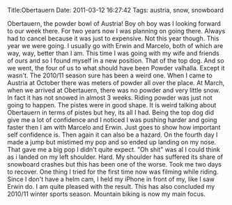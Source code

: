 Title:Obertauern
Date: 2011-03-12 16:27:42
Tags: austria, snow, snowboard

Obertauern, the powder bowl of Austria! Boy oh boy was I looking forward to
our week there. For two years now I was planning on going there. Always had to
cancel because it was just to expensive. Not this year though. This year we
were going. I usually go with Erwin and Marcelo, both of which are way, way,
better than I am. This time I was going with my wife and friends of ours and
so I found myself in a new position. That of the top dog. And so we went, the
four of us to what should have been Powder valhalla. Except it wasn't. The
2010/11 season sure has been a weird one. When I came to Austria at October
there was meters of powder all over the place. At March, when we arrived at
Obertauern, there was no powder and very little snow. In fact it has not
snowed in almost 3 weeks. Riding powder was just not going to happen. The
pistes were in good shape. It is weird talking about Obertauern in terms of
pistes but hey, its all I had. Being the top dog did give me a lot of
confidence and I noticed I was pushing harder and going faster then I am with
Marcelo and Erwin. Just goes to show how important self confidence is. Then
again it can also be a hazard. On the fourth day I made a jump but mistimed my
pop and so ended up landing on my nose. That gave me a big pop I didn't quite
expect. "Oh shit" was al I could think as i landed on my left shoulder. Hard.
My shoulder has suffered its share of snowboard crashes but this has been one
of the worse. Took me two days to recover. One thing I tried for the first
time now was filming while riding. Since I don't have a helm cam, I held my
iPhone in front of my, like I saw Erwin do. I am quite pleased with the
result.  This has also concluded my 2010/11 winter sports season. Mountain
biking is now my main focus.

